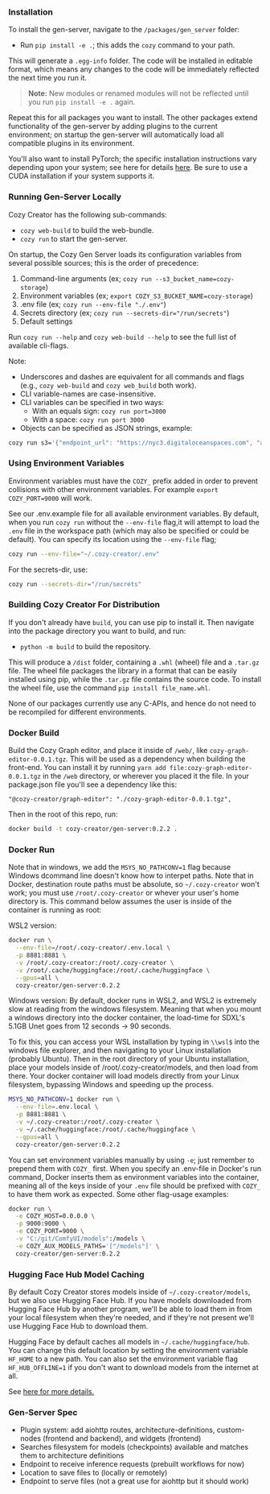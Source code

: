 ### Installation

To install the gen-server, navigate to the `/packages/gen_server` folder:

- Run `pip install -e .`; this adds the `cozy` command to your path.

This will generate a `.egg-info` folder. The code will be installed in editable format, which means any changes to the code will be immediately reflected the next time you run it. 
> **Note:** New modules or renamed modules will not be reflected until you run `pip install -e .` again.

Repeat this for all packages you want to install. The other packages extend functionality of the gen-server by adding plugins to the current environment; on startup the gen-server will automatically load all compatible plugins in its environment.

You'll also want to install PyTorch; the specific installation instructions vary depending upon your system; see here for details [here](https://pytorch.org/get-started/locally/). Be sure to use a CUDA installation if your system supports it.

### Running Gen-Server Locally

Cozy Creator has the following sub-commands:

- `cozy web-build` to build the web-bundle.
- `cozy run` to start the gen-server.

On startup, the Cozy Gen Server loads its configuration variables from several possible sources; this is the order of precedence:

1. Command-line arguments (ex; `cozy run --s3_bucket_name=cozy-storage`)
2. Environment variables (ex; `export COZY_S3_BUCKET_NAME=cozy-storage`)
3. .env file (ex; `cozy run --env-file "./.env"`)
4. Secrets directory (ex; `cozy run --secrets-dir="/run/secrets"`)
5. Default settings

Run `cozy run --help` and `cozy web-build --help` to see the full list of available cli-flags.

Note:
- Underscores and dashes are equivalent for all commands and flags (e.g., `cozy web-build` and `cozy web_build` both work).
- CLI variable-names are case-insensitive.
- CLI variables can be specified in two ways:
  - With an equals sign: `cozy run port=3000`
  - With a space: `cozy run port 3000`
- Objects can be specified as JSON strings, example:

```sh
cozy run s3='{"endpoint_url": "https://nyc3.digitaloceanspaces.com", "access_key": "DO00W9N964WMQC2MV6JK", "secret_key": "*******", "region_name": "nyc3", "bucket_name": "storage", "folder": "public"}'
```

### Using Environment Variables

Environment variables must have the `COZY_` prefix added in order to prevent collisions with other environment variables. For example `export COZY_PORT=9000` will work.

See our .env.example file for all available environment variables. By default, when you run `cozy run` without the `--env-file` flag,it will attempt to load the `.env` file in the workspace path (which may also be specified or could be default). You can specify its location using the `--env-file` flag; 

```sh
cozy run --env-file="~/.cozy-creator/.env"
```

For the secrets-dir, use:

```sh
cozy run --secrets-dir="/run/secrets"
```

### Building Cozy Creator For Distribution

If you don't already have `build`, you can use pip to install it. Then navigate into the package directory you want to build, and run:

- `python -m build` to build the repository.

This will produce a `/dist` folder, containing a `.whl` (wheel) file and a `.tar.gz` file. The wheel file packages the library in a format that can be easily installed using pip, while the `.tar.gz` file contains the source code. To install the wheel file, use the command `pip install file_name.whl`.

None of our packages currently use any C-APIs, and hence do not need to be recompiled for different environments.


### Docker Build

Build the Cozy Graph editor, and place it inside of `/web/`, like `cozy-graph-editor-0.0.1.tgz`. This will be used as a dependency when building the front-end. You can install it by running `yarn add file:cozy-graph-editor-0.0.1.tgz` in the `/web` directory, or wherever you placed it the file. In your package.json file you'll see a dependency like this:

`"@cozy-creator/graph-editor": "./cozy-graph-editor-0.0.1.tgz",`

Then in the root of this repo, run:

```sh
docker build -t cozy-creator/gen-server:0.2.2 .
```

### Docker Run

Note that in windows, we add the `MSYS_NO_PATHCONV=1` flag because Windows dcommand line doesn't know how to interpet paths. Note that in Docker, destination route paths must be absolute, so `~/.cozy-creator` won't work; you must use `/root/.cozy-creator` or whever your user's home directory is. This command below assumes the user is inside of the container is running as root:

WSL2 version:

```sh
docker run \
  --env-file=/root/.cozy-creator/.env.local \
  -p 8881:8881 \
  -v /root/.cozy-creator:/root/.cozy-creator \
  -v /root/.cache/huggingface:/root/.cache/huggingface \
  --gpus=all \
  cozy-creator/gen-server:0.2.2
```

Windows version:
By default, docker runs in WSL2, and WSL2 is extremely slow at reading from the windows filesystem. Meaning that when you mount a windows directory into the docker container, the load-time for SDXL's 5.1GB Unet goes from 12 seconds -> 90 seconds.

To fix this, you can access your WSL installation by typing in `\\wsl$` into the windows file explorer, and then navigating to your Linux installation (probably Ubuntu). Then in the root directory of your Ubuntu installation, place your models inside of /root/.cozy-creator/models, and then load from there. Your docker container will load models directly from your Linux filesystem, bypassing Windows and speeding up the process.
```sh
MSYS_NO_PATHCONV=1 docker run \
  --env-file=.env.local \
  -p 8881:8881 \
  -v ~/.cozy-creator:/root/.cozy-creator \
  -v ~/.cache/huggingface:/root/.cache/huggingface \
  --gpus=all \
  cozy-creator/gen-server:0.2.2
```

You can set environment variables manually by using `-e`; just remember to prepend them with `COZY_` first. When you specify an .env-file in Docker's run command, Docker inserts them as environment variables into the container, meaning all of the keys inside of your `.env` file should be prefixed with `COZY_` to have them work as expected. Some other flag-usage examples:

```sh
docker run \
  -e COZY_HOST=0.0.0.0 \
  -p 9000:9000 \
  -e COZY_PORT=9000 \
  -v "C:/git/ComfyUI/models":/models \
  -e COZY_AUX_MODELS_PATHS='["/models"]' \
  cozy-creator/gen-server:0.2.2
```

### Hugging Face Hub Model Caching

By default Cozy Creator stores models inside of `~/.cozy-creator/models`, but we also use Hugging Face Hub. If you have models downloaded from Hugging Face Hub by another program, we'll be able to load them in from your local filesystem when they're needed, and if they're not present we'll use Hugging Face Hub to download them.

Hugging Face by default caches all models in `~/.cache/huggingface/hub`. You can change this default location by setting the environment variable `HF_HOME` to a new path. You can also set the environment variable flag `HF_HUB_OFFLINE=1` if you don't want to download models from the internet at all.

See [here for more details.](https://huggingface.co/docs/transformers/main/en/installation#cache-setup)


### Gen-Server Spec

- Plugin system: add aiohttp routes, architecture-definitions, custom-nodes (frontend and backend), and widgets (frontend)
- Searches filesystem for models (checkpoints) available and matches them to architecture definitions
- Endpoint to receive inference requests (prebuilt workflows for now)
- Location to save files to (locally or remotely)
- Endpoint to serve files (not a great use for aiohttp but it should work)
